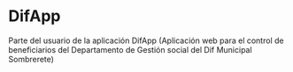 # DifApp
Parte del usuario de la aplicación DifApp (Aplicación web para el control de beneficiarios del Departamento de Gestión social del Dif Municipal Sombrerete)
